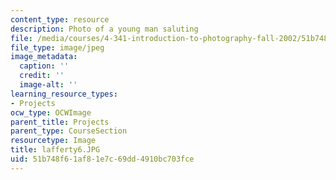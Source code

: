 ```yaml
---
content_type: resource
description: Photo of a young man saluting
file: /media/courses/4-341-introduction-to-photography-fall-2002/51b748f61af81e7c69dd4910bc703fce_lafferty6.JPG
file_type: image/jpeg
image_metadata:
  caption: ''
  credit: ''
  image-alt: ''
learning_resource_types:
- Projects
ocw_type: OCWImage
parent_title: Projects
parent_type: CourseSection
resourcetype: Image
title: lafferty6.JPG
uid: 51b748f6-1af8-1e7c-69dd-4910bc703fce
---
```

